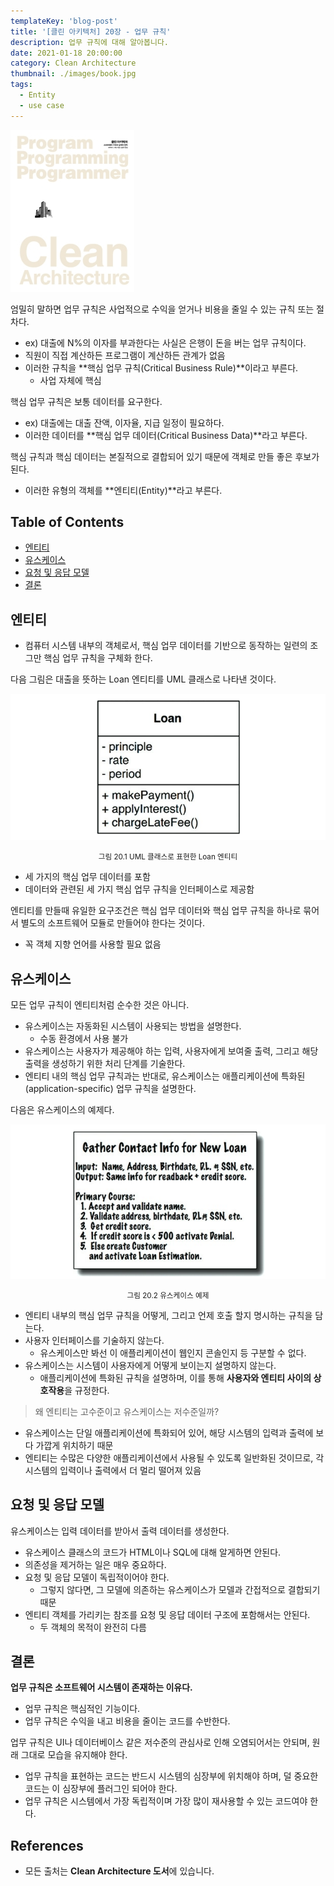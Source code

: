 ```yaml
---
templateKey: 'blog-post'
title: '[클린 아키텍처] 20장 - 업무 규칙'
description: 업무 규칙에 대해 알아봅니다.
date: 2021-01-18 20:00:00
category: Clean Architecture
thumbnail: ./images/book.jpg
tags:
  - Entity
  - use case
---
```


![2020_retro_thumbnail](./images/book.jpg)

엄밀히 말하면 업무 규칙은 사업적으로 수익을 얻거나 비용을 줄일 수 있는 규칙 또는 절차다.

- ex) 대출에 N%의 이자를 부과한다는 사실은 은행이 돈을 버는 업무 규칙이다.
- 직원이 직접 계산하든 프로그램이 계산하든 관계가 없음
- 이러한 규칙을 **핵심 업무 규칙(Critical Business Rule)**이라고 부른다.
  - 사업 자체에 핵심

핵심 업무 규칙은 보통 데이터를 요구한다.

- ex) 대출에는 대출 잔액, 이자율, 지급 일정이 필요하다.
- 이러한 데이터를 **핵심 업무 데이터(Critical Business Data)**라고 부른다.

핵심 규칙과 핵심 데이터는 본질적으로 결합되어 있기 때문에 객체로 만들 좋은 후보가 된다.

- 이러한 유형의 객체를 **엔티티(Entity)**라고 부른다.

## Table of Contents

- [엔티티](#엔티티)
- [유스케이스](#유스케이스)
- [요청 및 응답 모델](#요청-및-응답-모델)
- [결론](#결론)

## 엔티티

- 컴퓨터 시스템 내부의 객체로서, 핵심 업무 데이터를 기반으로 동작하는 일련의 조그만 핵심 업무 규칙을 구체화 한다.

다음 그림은 대출을 뜻하는 Loan 엔티티를 UML 클래스로 나타낸 것이다.

![그림 20.1 UML 클래스로 표현한 Loan 엔티티](./images/image-20.1.png)

<p style="text-align: center;"><small>그림 20.1 UML 클래스로 표현한 Loan 엔티티</small></p>

- 세 가지의 핵심 업무 데이터를 포함
- 데이터와 관련된 세 가지 핵심 업무 규칙을 인터페이스로 제공함

엔티티를 만들때 유일한 요구조건은 핵심 업무 데이터와 핵심 업무 규칙을 하나로 묶어서 별도의 소프트웨어 모듈로 만들어야 한다는 것이다.

- 꼭 객체 지향 언어를 사용할 필요 없음

## 유스케이스

모든 업무 규칙이 엔티티처럼 순수한 것은 아니다.

- 유스케이스는 자동화된 시스템이 사용되는 방법을 설명한다.
  - 수동 환경에서 사용 불가
- 유스케이스는 사용자가 제공해야 하는 입력, 사용자에게 보여줄 출력, 그리고 해당 출력을 생성하기 위한 처리 단계를 기술한다.
- 엔티티 내의 핵심 업무 규칙과는 반대로, 유스케이스는 애플리케이션에 특화된(application-specific) 업무 규칙을 설명한다.

다음은 유스케이스의 예제다.

![그림 20.2 유스케이스 예제](./images/image-20.2.png)

<p style="text-align: center;"><small>그림 20.2 유스케이스 예제</small></p>

- 엔티티 내부의 핵심 업무 규칙을 어떻게, 그리고 언제 호출 할지 명시하는 규칙을 담는다.
- 사용자 인터페이스를 기술하지 않는다.
  - 유스케이스만 봐선 이 애플리케이션이 웹인지 콘솔인지 등 구분할 수 없다.
- 유스케이스는 시스템이 사용자에게 어떻게 보이는지 설명하지 않는다.
  - 애플리케이션에 특화된 규칙을 설명하며, 이를 통해 **사용자와 엔티티 사이의 상호작용**을 규정한다.

> 왜 엔티티는 고수준이고 유스케이스는 저수준일까?

- 유스케이스는 단일 애플리케이션에 특화되어 있어, 해당 시스템의 입력과 출력에 보다 가깝게 위치하기 때문
- 엔티티는 수많은 다양한 애플리케이션에서 사용될 수 있도록 일반화된 것이므로, 각 시스템의 입력이나 출력에서 더 멀리 떨어져 있음

## 요청 및 응답 모델

유스케이스는 입력 데이터를 받아서 출력 데이터를 생성한다.

- 유스케이스 클래스의 코드가 HTML이나 SQL에 대해 알게하면 안된다.
- 의존성을 제거하는 일은 매우 중요하다.
- 요청 및 응답 모델이 독립적이어야 한다.
  - 그렇지 않다면, 그 모델에 의존하는 유스케이스가 모델과 간접적으로 결합되기 때문
- 엔티티 객체를 가리키는 참조를 요청 및 응답 데이터 구조에 포함해서는 안된다.
  - 두 객체의 목적이 완전히 다름

## 결론

**업무 규칙은 소프트웨어 시스템이 존재하는 이유다.**

- 업무 규칙은 핵심적인 기능이다.
- 업무 규칙은 수익을 내고 비용을 줄이는 코드를 수반한다.

업무 규칙은 UI나 데이터베이스 같은 저수준의 관심사로 인해 오염되어서는 안되며, 원래 그대로 모습을 유지해야 한다.

- 업무 규칙을 표현하는 코드는 반드시 시스템의 심장부에 위치해야 하며, 덜 중요한 코드는 이 심장부에 플러그인 되어야 한다.
- 업무 규칙은 시스템에서 가장 독립적이며 가장 많이 재사용할 수 있는 코드여야 한다.

## References

- 모든 출처는 **Clean Architecture 도서**에 있습니다.
